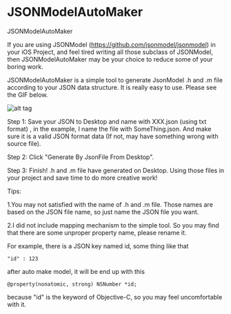 # JSONModelAutoMaker
JSONModelAutoMaker

If you are using JSONModel (https://github.com/jsonmodel/jsonmodel) in your iOS Project, and feel tired writing all those subclass of JSONModel, then JSONModelAutoMaker may be your choice to reduce some of your boring work.


JSONModelAutoMaker is a simple tool to generate JsonModel .h and .m file according to your JSON data structure.
It is really easy to use. 
Please see the GIF below.


![alt tag](https://cloud.githubusercontent.com/assets/1708050/23856685/70abb350-0835-11e7-8855-768144f9c36c.gif)


Step 1: Save your JSON to Desktop and name with XXX.json (using txt format) , in the example, I name the file with SomeThing.json. And make sure it is a valid JSON format data (If not, may have something wrong with source file).

Step 2: Click "Generate By JsonFile From Desktop".

Step 3: Finish! .h and .m file have generated on Desktop. Using those files in your project and save time to do more creative work!


Tips:

1.You may not satisfied with the name of .h and .m file. Those names are based on the JSON file name, so just name the JSON file you want.

2.I did not include mapping mechanism to the simple tool. So you may find that there are some unproper property name, please rename it.

For example, there is a JSON key named id, some thing like that
    
    "id" : 123

after auto make model, it will be end up with this
    
    @property(nonatomic, strong) NSNumber *id;

because "id" is the keyword of Objective-C, so you may feel uncomfortable with it.
